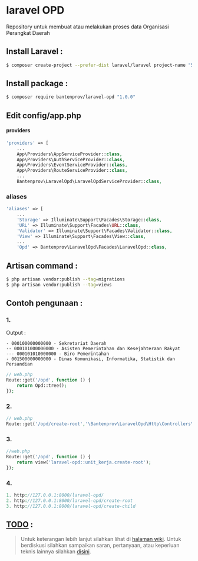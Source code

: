 # laravel OPD
Repository untuk membuat atau melakukan proses data Organisasi Perangkat Daerah

## Install Laravel :
```bash
$ composer create-project --prefer-dist laravel/laravel project-name "5.4.*"
```

## Install package :

```bash
$ composer require bantenprov/laravel-opd "1.0.0"
```

## Edit config/app.php
#### providers

```php
'providers' => [
    ...
    App\Providers\AppServiceProvider::class,
    App\Providers\AuthServiceProvider::class,
    App\Providers\EventServiceProvider::class,
    App\Providers\RouteServiceProvider::class,
    ...
    Bantenprov\LaravelOpd\LaravelOpdServiceProvider::class,
```

### aliases
```php
'aliases' => [
    ...
    'Storage' => Illuminate\Support\Facades\Storage::class,
    'URL' => Illuminate\Support\Facades\URL::class,
    'Validator' => Illuminate\Support\Facades\Validator::class,
    'View' => Illuminate\Support\Facades\View::class,
    ...
    'Opd' => Bantenprov\LaravelOpd\Facades\LaravelOpd::class,
```

## Artisan command :

```bash
$ php artisan vendor:publish --tag=migrations
$ php artisan vendor:publish --tag=views
```

## Contoh pengunaan :

### 1.
Output :
```plain
- 000100000000000 - Sekretariat Daerah
-- 000101000000000 - Asisten Pemerintahan dan Kesejahteraan Rakyat
--- 000101010000000 - Biro Pemerintahan
- 001500000000000 - Dinas Komunikasi, Informatika, Statistik dan Persandian
```

```php
// web.php
Route::get('/opd', function () {
    return Opd::tree();
});
```

### 2. 
```php
// web.php
Route::get('/opd/create-root','\Bantenprov\LaravelOpd\Http\Controllers\LaravelOpdController@createRoot')->name('createRoot');
```
### 3. 
```php
//web.php
Route::get('/opd', function () {
    return view('laravel-opd::unit_kerja.create-root');
});
```

### 4. 
```php
1. http://127.0.0.1:8000/laravel-opd/
2. http://127.0.0.1:8000/laravel-opd/create-root
3. http://127.0.0.1:8000/laravel-opd/create-child
```

## [TODO](https://github.com/bantenprov/laravel-opd/blob/1.0/TODO.md) : 


> Untuk keterangan lebih lanjut silahkan lihat di [halaman wiki](https://github.com/bantenprov/laravel-opd/blob/1.0/TODO.md). 
> Untuk berdiskusi silahkan sampaikan saran, pertanyaan, atau keperluan teknis lainnya silahkan [disini](https://github.com/bantenprov/laravel-opd/wiki).
